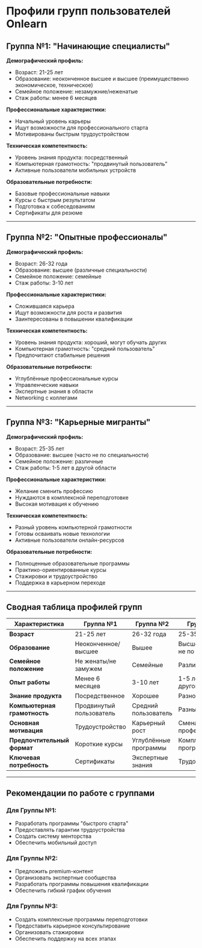 # Профили групп пользователей Onlearn

## Группа №1: "Начинающие специалисты"

**Демографический профиль:**
- Возраст: 21-25 лет
- Образование: неоконченное высшее и высшее (преимущественно экономическое, техническое)
- Семейное положение: незамужние/неженатые
- Стаж работы: менее 6 месяцев

**Профессиональные характеристики:**
- Начальный уровень карьеры
- Ищут возможности для профессионального старта
- Мотивированы быстрым трудоустройством

**Техническая компетентность:**
- Уровень знания продукта: посредственный
- Компьютерная грамотность: "продвинутый пользователь"
- Активные пользователи мобильных устройств

**Образовательные потребности:**
- Базовые профессиональные навыки
- Курсы с быстрым результатом
- Подготовка к собеседованиям
- Сертификаты для резюме

---

## Группа №2: "Опытные профессионалы"

**Демографический профиль:**
- Возраст: 26-32 года
- Образование: высшее (различные специальности)
- Семейное положение: семейные
- Стаж работы: 3-10 лет

**Профессиональные характеристики:**
- Сложившаяся карьера
- Ищут возможности для роста и развития
- Заинтересованы в повышении квалификации

**Техническая компетентность:**
- Уровень знания продукта: хороший, могут обучать других
- Компьютерная грамотность: "средний пользователь"
- Предпочитают стабильные решения

**Образовательные потребности:**
- Углублённые профессиональные курсы
- Управленческие навыки
- Экспертные знания в области
- Networking с коллегами

---

## Группа №3: "Карьерные мигранты"

**Демографический профиль:**
- Возраст: 25-35 лет
- Образование: высшее (часто не по специальности)
- Семейное положение: различные
- Стаж работы: 1-5 лет в другой области

**Профессиональные характеристики:**
- Желание сменить профессию
- Нуждаются в комплексной переподготовке
- Высокая мотивация к обучению

**Техническая компетентность:**
- Разный уровень компьютерной грамотности
- Готовы осваивать новые технологии
- Активные пользователи онлайн-ресурсов

**Образовательные потребности:**
- Полноценные образовательные программы
- Практико-ориентированные курсы
- Стажировки и трудоустройство
- Поддержка в карьерном переходе

---

## Сводная таблица профилей групп

| Характеристика | Группа №1 | Группа №2 | Группа №3 |
|---|---|---|---|
| **Возраст** | 21-25 лет | 26-32 года | 25-35 лет |
| **Образование** | Неоконченное/высшее | Вышее | Высшее (часто не по спец.) |
| **Семейное положение** | Не женаты/не замужем | Семейные | Различное |
| **Опыт работы** | Менее 6 месяцев | 3-10 лет | 1-5 лет (в другой области) |
| **Знание продукта** | Посредственное | Хорошее | Разное |
| **Компьютерная грамотность** | Продвинутый пользователь | Средний пользователь | Разный уровень |
| **Основная мотивация** | Трудоустройство | Карьерный рост | Смена профессии |
| **Предпочтительный формат** | Короткие курсы | Углублённые программы | Комплексные программы |
| **Ключевая потребность** | Сертификаты | Экспертные знания | Трудоустройство |

---

## Рекомендации по работе с группами

### Для Группы №1:
- Разработать программы "быстрого старта"
- Предоставлять гарантии трудоустройства
- Создать систему менторства
- Обеспечить мобильный доступ

### Для Группы №2:
- Предложить premium-контент
- Организовать экспертные сообщества
- Разработать программы повышения квалификации
- Обеспечить гибкий график обучения

### Для Группы №3:
- Создать комплексные программы переподготовки
- Предоставить карьерное консультирование
- Организовать стажировки
- Обеспечить поддержку на всех этапах
